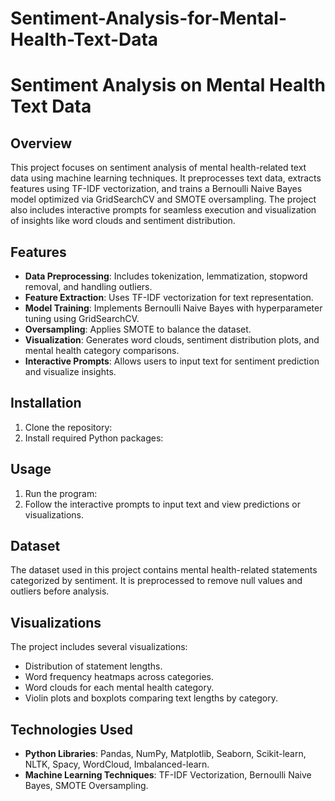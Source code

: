 ﻿# Sentiment-Analysis-for-Mental-Health-Text-Data
# Sentiment Analysis on Mental Health Text Data

## Overview
This project focuses on sentiment analysis of mental health-related text data using machine learning techniques. It preprocesses text data, extracts features using TF-IDF vectorization, and trains a Bernoulli Naive Bayes model optimized via GridSearchCV and SMOTE oversampling. The project also includes interactive prompts for seamless execution and visualization of insights like word clouds and sentiment distribution.

## Features
- **Data Preprocessing**: Includes tokenization, lemmatization, stopword removal, and handling outliers.
- **Feature Extraction**: Uses TF-IDF vectorization for text representation.
- **Model Training**: Implements Bernoulli Naive Bayes with hyperparameter tuning using GridSearchCV.
- **Oversampling**: Applies SMOTE to balance the dataset.
- **Visualization**: Generates word clouds, sentiment distribution plots, and mental health category comparisons.
- **Interactive Prompts**: Allows users to input text for sentiment prediction and visualize insights.

## Installation
1. Clone the repository:
2. Install required Python packages:


## Usage
1. Run the program:
2. Follow the interactive prompts to input text and view predictions or visualizations.

## Dataset
The dataset used in this project contains mental health-related statements categorized by sentiment. It is preprocessed to remove null values and outliers before analysis.

## Visualizations
The project includes several visualizations:
- Distribution of statement lengths.
- Word frequency heatmaps across categories.
- Word clouds for each mental health category.
- Violin plots and boxplots comparing text lengths by category.

## Technologies Used
- **Python Libraries**: Pandas, NumPy, Matplotlib, Seaborn, Scikit-learn, NLTK, Spacy, WordCloud, Imbalanced-learn.
- **Machine Learning Techniques**: TF-IDF Vectorization, Bernoulli Naive Bayes, SMOTE Oversampling.

